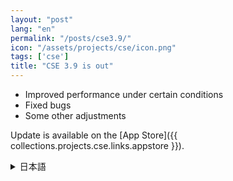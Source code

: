 ```yaml
---
layout: "post"
lang: "en"
permalink: "/posts/cse3.9/"
icon: "/assets/projects/cse/icon.png"
tags: ['cse']
title: "CSE 3.9 is out"
---
```


- Improved performance under certain conditions
- Fixed bugs
- Some other adjustments

Update is available on the [App Store]({{ collections.projects.cse.links.appstore }}).

<details lang="ja">
<summary>日本語</summary>

- 特定の条件下でパフォーマンスを向上させました
- バグを修正しました
- その他いくつかの調整を行いました

</details>
